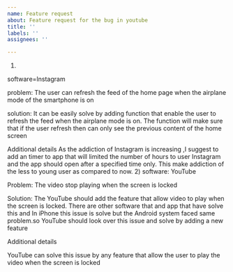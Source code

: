 ```yaml
---
name: Feature request
about: Feature request for the bug in youtube
title: ''
labels: ''
assignees: ''

---
```


1)
 software=Instagram
 
problem: The user can refresh the feed of the home page when the airplane mode of the smartphone is on 

solution: It can be easily solve by  adding function that enable the user to refresh the feed when the airplane mode is on. The function will make sure that if the user refresh then  can only see the previous content of the home screen 

Additional details 
As the addiction of  Instagram is increasing ,I suggest to add an timer to app that will limited the number of hours to user Instagram and the app should open after a specified time only. This make addiction of the less to young user  as compared to now.
2)
software: YouTube

Problem: The video stop playing when the screen is locked

Solution: The YouTube should add the feature that allow video to play when the screen is locked. There are other software that and app that have solve this and In iPhone this issue is solve but  the Android system faced same problem.so YouTube should look over this issue and solve by adding a  new feature

Additional details

YouTube can solve this issue by any feature that allow the user to play the video when the screen is locked

